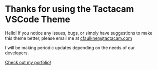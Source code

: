 # Thanks for using the Tactacam VSCode Theme

Hello! If you notice any issues, bugs, or simply have suggestions to make this theme better, please email me at cfaulkner@tactacam.com

I will be making periodic updates depending on the needs of our developers.

[Check out my porfolio!](https://starscope.design)